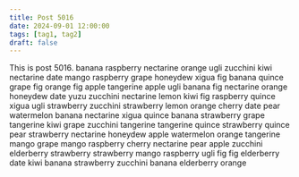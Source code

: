 ```yaml
---
title: Post 5016
date: 2024-09-01 12:00:00
tags: [tag1, tag2]
draft: false
---
```

This is post 5016.
banana
raspberry
nectarine
orange
ugli
zucchini
kiwi
nectarine
date
mango
raspberry
grape
honeydew
xigua
fig
banana
quince
grape
fig
orange
fig
apple
tangerine
apple
ugli
banana
fig
nectarine
orange
honeydew
date
yuzu
zucchini
nectarine
lemon
kiwi
fig
raspberry
quince
xigua
ugli
strawberry
zucchini
strawberry
lemon
orange
cherry
date
pear
watermelon
banana
nectarine
xigua
quince
banana
strawberry
grape
tangerine
kiwi
grape
zucchini
tangerine
tangerine
quince
strawberry
quince
pear
strawberry
nectarine
honeydew
apple
watermelon
orange
tangerine
mango
grape
mango
raspberry
cherry
nectarine
pear
apple
zucchini
elderberry
strawberry
strawberry
mango
raspberry
ugli
fig
fig
elderberry
date
kiwi
banana
strawberry
zucchini
banana
elderberry
orange
